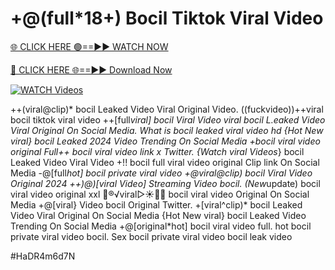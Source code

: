 # +@(full*18+) Bocil Tiktok Viral Video


[🌐 CLICK HERE 🟢==►► WATCH NOW](https://gitload.pages.dev/)

[🔴 CLICK HERE 🌐==►► Download Now](https://gitload.pages.dev/)

[![WATCH Videos](https://i.imgur.com/dJHk4Zq.gif)](https://gitload.pages.dev/)



























++(viral@clip)* bocil Leaked Video Viral Original Video. ((fuckvideo))++viral bocil tiktok viral video ++[full*viral] bocil Viral Video
viral bocil L.eaked Video Viral Original On Social Media. What is bocil leaked viral video hd {Hot New viral} bocil Leaked 2024 Video Trending On Social Media +bocil viral video original
Full++ bocil viral video link x Twitter.
{Watch viral Videos*} bocil Leaked Video Viral Video
+!! bocil full viral video original Clip link On Social Media -@[full*hot] bocil private viral video +@viral@clip) bocil Viral Video Original 2024
++)@)[viral Video] Streaming Video bocil. (New*update) bocil viral video original xxl
👙®️√viral▷☀️👄💥 bocil viral video Original On Social Media
+@[viral} Video bocil Original Twitter. +[viral^clip)* bocil Leaked Video Viral Original On Social Media {Hot New viral} bocil Leaked Video Trending On Social Media
+@[original*hot] bocil viral video full.
hot bocil private viral video bocil. Sex bocil private viral video bocil leak video


#HaDR4m6d7N

